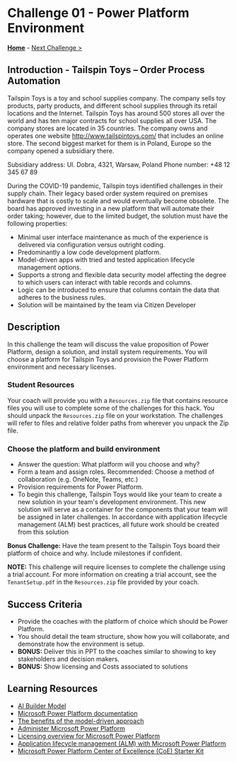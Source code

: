 # Challenge 01 - Power Platform Environment

**[Home](../README.md)** - [Next Challenge >](./Challenge-02.md)

## Introduction - Tailspin Toys – Order Process Automation

Tailspin Toys is a toy and school supplies company. The company sells toy products, party products, and different school supplies through its retail locations and the Internet. Tailspin Toys has around 500 stores all over the world and has ten major contracts for school supplies all over USA. The company stores are located in 35 countries. The company owns and operates one website http://www.tailspintoys.com/ that includes an online store. The second biggest market for them is in Poland, Europe so the company opened a subsidiary there.

Subsidiary address: Ul. Dobra, 4321, Warsaw, Poland
Phone number: +48 12 345 67 89
 
During the COVID-19 pandemic, Tailspin toys identified challenges in their supply chain.  Their legacy based order system required on premises hardware that is costly to scale and would eventually become obsolete.  The board has approved investing in a new platform that will automate their order taking; however, due to the limited budget, the solution must have the following properties:
 
- Minimal user interface maintenance as much of the experience is delivered via configuration versus outright coding.
- Predominantly a low code development platform.
- Model-driven apps with tried and tested application lifecycle management options.
- Supports a strong and flexible data security model affecting the degree to which users can interact with table records and columns. 
- Logic can be introduced to ensure that columns contain the data that adheres to the business rules.
- Solution will be maintained by the team via Citizen Developer

## Description

In this challenge the team will discuss the value proposition of Power Platform, design a solution, and install system requirements.
You will choose a platform for Tailspin Toys and provision the Power Platform environment and necessary licenses.

### Student Resources

Your coach will provide you with a `Resources.zip` file that contains resource files you will use to complete some of the challenges for this hack. You should unpack the `Resources.zip` file on your workstation. The challenges will refer to files and relative folder paths from wherever you unpack the Zip file.

### Choose the platform and build environment
  
- Answer the question:  What platform will you choose and why?
- Form a team and assign roles.  Recommended:  Choose a method of collaboration (e.g. OneNote, Teams, etc.)
- Provision requirements for Power Platform.
- To begin this challenge, Tailspin Toys would like your team to create a new solution in your team's development environment. This new solution will serve as a container for the components that your team will be assigned in later challenges. In accordance with application lifecycle management (ALM) best practices, all future work should be created from this solution

**Bonus Challenge:** Have the team present to the Tailspin Toys board their platform of choice and why.  Include milestones if confident.

**NOTE:** This challenge will require licenses to complete the challenge using a trial account. For more information on creating a trial account, see the `TenantSetup.pdf` in the `Resources.zip` file provided by your coach.

## Success Criteria

- Provide the coaches with the platform of choice which should be Power Platform.
- You should detail the team structure, show how you will collaborate, and demonstrate how the environment is setup.   
- **BONUS:**  Deliver this in PPT to the coaches similar to showing to key stakeholders and decision makers.
- **BONUS:**  Show licensing and Costs associated to solutions

## Learning Resources

* [AI Builder Model](https://docs.microsoft.com/en-us/ai-builder/build-model)
* [Microsoft Power Platform documentation](https://docs.microsoft.com/en-us/power-platform/)
* [The benefits of the model-driven approach](https://docs.microsoft.com/en-us/power-apps/maker/model-driven-apps/app-value-proposition)
* [Administer Microsoft Power Platform](https://docs.microsoft.com/en-us/power-platform/admin/admin-documentation)
* [Licensing overview for Microsoft Power Platform](https://docs.microsoft.com/en-us/power-platform/admin/pricing-billing-skus)
* [Application lifecycle management (ALM) with Microsoft Power Platform](https://docs.microsoft.com/en-us/power-platform/alm/)
* [Microsoft Power Platform Center of Excellence (CoE) Starter Kit](https://docs.microsoft.com/en-us/power-platform/guidance/coe/starter-kit)
